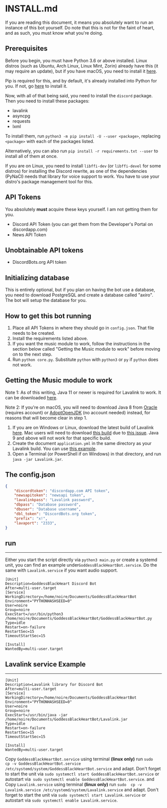# INSTALL.md

If you are reading this document, it means you absolutely want to run an instance of this bot yourself. Do note that this is not for the faint of heart, and as such, you must know what you're doing.

## Prerequisites

Before you begin, you must have Python 3.6 or above installed. Linux distros (such as Ubuntu, Arch Linux, Linux Mint, Zorin) already have this (it may require an update), but if you have macOS, you need to install it [here](https://www.python.org/downloads/).

Pip is required for this, and by default, it's already installed into Python for you. If not, go [here](https://pip.pypa.io/en/stable/installing/) to install it.

Now, with all of that being said, you need to install the `discord` package. Then you need to install these packages:

* lavalink
* asyncpg
* requests
* lxml

To install them, run `python3 -m pip install -U --user <package>`, replacing `<package>` with each of the packages listed.

Alternatively, you can also run `pip install -r requirements.txt --user` to install all of them at once.

If you are on Linux, you need to install `libffi-dev` (or `libffi-devel` for some distros) for installing the Discord rewrite, as one of the dependencies (PyNaCl) needs that library for voice support to work. You have to use your distro's package management tool for this.

## API Tokens

You absolutely **must** acquire these keys yourself. I am not getting them for you.

* Discord API Token (you can get them from the Developer's Portal on discordapp.com)
* News API Token

## Unobtainable API tokens

* DiscordBots.org API token

## Initializing database

This is entirely optional, but if you plan on having the bot use a database, you need to download PostgreSQL and
create a database called "axiro". The bot will setup the database for you.

## How to get this bot running

1. Place all API Tokens in where they should go in `config.json`. That file needs to be created.
2. Install the requirements listed above.
3. If you want the music module to work, follow the instructions in the section below called "Getting the Music module to work" before moving on to the next step.
4. Run `python core.py`. Substitute `python` with `python3` or `py` if `python` does not work.

## Getting the Music module to work

Note 1: As of this writing, Java 11 or newer is required for Lavalink to work. It can be downloaded [here](https://www.oracle.com/technetwork/java/javase/overview/index.html).

Note 2: If you're on macOS, you will need to download Java 8 from [Oracle](https://www.oracle.com/technetwork/java/javase/overview/index.html) (requires account) or [AdoptOpenJDK](https://adoptopenjdk.net/) (no account needed) instead, for reasons that will become clear in step 1.

1. If you are on Windows or Linux, download the latest build of Lavalink [here](https://ci.fredboat.com/viewLog.html?buildId=lastSuccessful&buildTypeId=Lavalink_Build&tab=artifacts&guest=1). Mac users will need to download [this build](https://github.com/Cog-Creators/Lavalink-Jars/releases/download/3.2.1_846/Lavalink.jar) due to [this issue](https://github.com/Frederikam/Lavalink/issues/180). Java 9 and above will not work for that specific build.
2. Create the document `application.yml` in the same directory as your Lavalink build. You can use [this example](https://github.com/Frederikam/Lavalink/blob/master/LavalinkServer/application.yml.example).
3. Open a Terminal (or PowerShell if on Windows) in that directory, and run `java -jar Lavalink.jar`.

## The config.json

```json
{
    "discordtoken": "discordapp.com API token",
    "newsapitoken": "newsapi token",
    "lavalinkpass": "Lavalink password",
    "dbpass": "Database password",
    "dbuser": "Database username",
    "dbl_token": "DiscordBots.org token",
    "prefix": "x!",
    "lavaport": "2333",
}
```

## run
-------------
Either you start the script directly via `python3 main.py` or create a systemd unit, you can find an example under`GoddessBlackHeartBot.service`. Do the same with `Lavalink.service` if you want audio support.

```
[Unit]
Description=GoddessBlackHeart Discord Bot
After=multi-user.target
[Service]
WorkingDirectory=/home/noire/Documents/GoddessBlackHeartBot
Environment="PYTHONHASHSEED=0"
User=noire
Group=noire
ExecStart=/usr/bin/python3 /home/noire/Documents/GoddessBlackHeartBot/GoddessBlackHeartBot.py
Type=idle
Restart=on-failure
RestartSec=15
TimeoutStartSec=15

[Install]
WantedBy=multi-user.target
```

## Lavalink service Example
-------------
```
[Unit]
Description=Lavalink library for Discord Bot
After=multi-user.target
[Service]
WorkingDirectory=/home/noire/Documents/GoddessBlackHeartBot
Environment="PYTHONHASHSEED=0"
User=noire
Group=noire
ExecStart=/usr/bin/java -jar /home/noire/Documents/GoddessBlackHeartBot/Lavalink.jar
Type=idle
Restart=on-failure
RestartSec=15
TimeoutStartSec=15

[Install]
WantedBy=multi-user.target
```

Copy `GoddessBlackHeartBot.service` using terminal **(linux only)** run `sudo  cp -v GoddessBlackHeartBot.service /etc/systemd/system/GoddessBlackHeartBot.service` and adapt. Don't forget to start the unit via `sudo systemctl start GoddessBlackHeartBot.service` or autostart via` sudo systemctl enable GoddessBlackHeartBot.service`.
and
Copy `Lavalink.service` using terminal **(linux only)** run `sudo  cp -v Lavalink.service /etc/systemd/system/Lavalink.service` and adapt. Don't forget to start the unit via `sudo systemctl start Lavalink.service` or autostart via `sudo systemctl enable Lavalink.service`.
